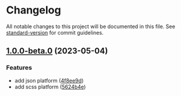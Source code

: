 # Changelog

All notable changes to this project will be documented in this file. See [standard-version](https://github.com/conventional-changelog/standard-version) for commit guidelines.

## [1.0.0-beta.0](https://github.com/Esri/calcite-styles/compare/v0.1.0...v1.0.0-beta.0) (2023-05-04)


### Features

* add json platform ([4f8ee9d](https://github.com/Esri/calcite-styles/commit/4f8ee9d50361cf1dc19b0feeba5cd0e879bba4b3))
* add scss platform ([5624b4e](https://github.com/Esri/calcite-styles/commit/5624b4e0f59171a57b49a4ce48cab996d981e54a))
